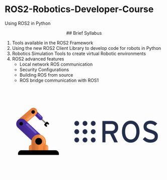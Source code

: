 # ROS2-Robotics-Developer-Course
Using ROS2 in Python

<center> ## Brief Syllabus </center>

1. Tools available in the ROS2 Framework
2. Using the new ROS2 Client Library to develop code for robots in Python
3. Robotics Simulation Tools to create virtual Robotic environments
4. ROS2 advanced features
   - Local network ROS communication
   - Security Configurations
   - Building ROS from source
   - ROS bridge communication with ROS1

<p align="center">
  <img src="images/demo.gif" alt="Demo GIF" width="500">
</p>

